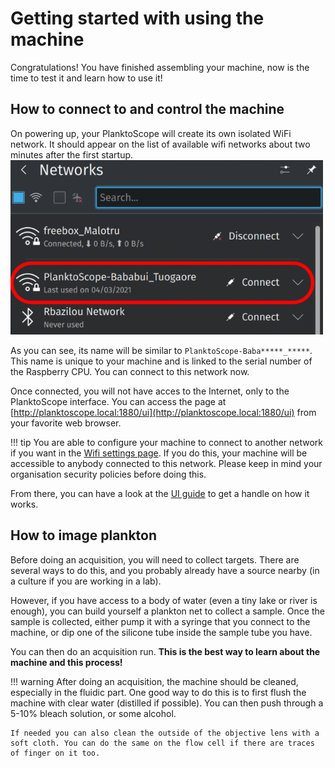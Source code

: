 # Getting started with using the machine
Congratulations! You have finished assembling your machine, now is the time to test it and learn how to use it!


## How to connect to and control the machine
On powering up, your PlanktoScope will create its own isolated WiFi network. It should appear on the list of available wifi networks about two minutes after the first startup.
![network list](getting_started/wifi.webp)

As you can see, its name will be similar to `PlanktoScope-Baba*****_*****`. This name is unique to your machine and is linked to the serial number of the Raspberry CPU. You can connect to this network now.

Once connected, you will not have acces to the Internet, only to the PlanktoScope interface. You can access the page at [http://planktoscope.local:1880/ui](http://planktoscope.local:1880/ui) from your favorite web browser.

!!! tip
    You are able to configure your machine to connect to another network if you want in the [Wifi settings page](ui_guide.md#wifi). If you do this, your machine will be accessible to anybody connected to this network. Please keep in mind your organisation security policies before doing this.

From there, you can have a look at the [UI guide](ui_guide.md) to get a handle on how it works.


## How to image plankton
Before doing an acquisition, you will need to collect targets. There are several ways to do this, and you probably already have a source nearby (in a culture if you are working in a lab).

However, if you have access to a body of water (even a tiny lake or river is enough), you can build yourself a plankton net to collect a sample. Once the sample is collected, either pump it with a syringe that you connect to the machine, or dip one of the silicone tube inside the sample tube you have.

You can then do an acquisition run. **This is the best way to learn about the machine and this process!**

!!! warning
    After doing an acquisition, the machine should be cleaned, especially in the fluidic part. One good way to do this is to first flush the machine with clear water (distilled if possible). You can then push through a 5-10% bleach solution, or some alcohol.

    If needed you can also clean the outside of the objective lens with a soft cloth. You can do the same on the flow cell if there are traces of finger on it too.